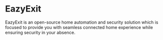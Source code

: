 # EazyExit
EazyExit is an open-source home automation and security solution which is focused to provide you with seamless connected home experience while ensuring security in your absence.
